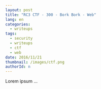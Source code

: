 ```yaml
---
layout: post
title: "RC3 CTF - 300 - Bork Bork - Web"
lang: en
categories:
  - writeups
tags:
  - security
  - writeups
  - ctf
  - web
date: 2016/11/21
thumbnail: /images/ctf.png
authorId: n
---
```

Lorem ipsum ...
